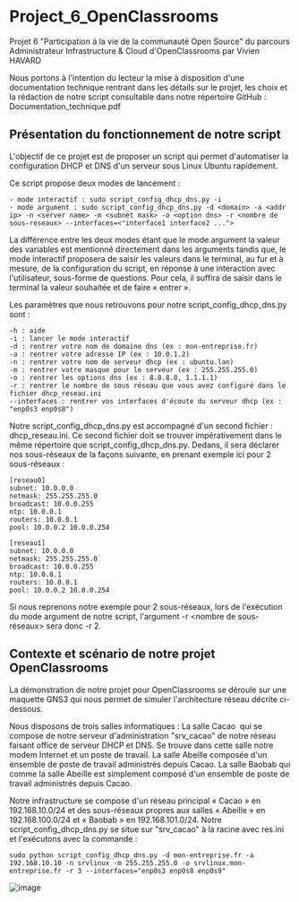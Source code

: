 # Project_6_OpenClassrooms
Projet 6 "Participation à la vie de la communauté Open Source" du parcours Administrateur Infrastructure &amp; Cloud d'OpenClassrooms
par Vivien HAVARD

Nous portons à l'intention du lecteur la mise à disposition d'une documentation technique rentrant dans les détails sur le projet, les choix et la rédaction de notre script consultable dans notre répertoire GitHub : Documentation_technique.pdf

## Présentation du fonctionnement de notre script
L'objectif de ce projet est de proposer un script qui permet d'automatiser la configuration DHCP et DNS d'un serveur sous Linux Ubuntu rapidement.

Ce script propose deux modes de lancement :
```
- mode interactif : sudo script_config_dhcp_dns.py -i 
- mode argument : sudo script_config_dhcp_dns.py -d <domain> -a <addr ip> -n <server name> -m <subnet mask> -o <option dns> -r <nombre de sous-réseaux> --interfaces=<"interface1 interface2 ..."> 
```
La différence entre les deux modes étant que le mode argument la valeur des variables est mentionné directement dans les arguments tandis que, le mode interactif proposera de saisir les valeurs dans le terminal, au fur et à mesure, de la configuration du script, en réponse à une interaction avec l'utilisateur, sous-forme de questions. Pour cela, il suffira de saisir dans le terminal la valeur souhaitée et de faire « entrer ».

Les paramètres que nous retrouvons pour notre script_config_dhcp_dns.py sont :
```
-h : aide 
-i : lancer le mode interactif
-d : rentrer votre nom de domaine dns (ex : mon-entreprise.fr)
-a : rentrer votre adresse IP (ex : 10.0.1.2)
-n : rentrer votre nom de serveur dhcp (ex : ubuntu.lan)
-m : rentrer votre masque pour le serveur (ex : 255.255.255.0)
-o : rentrer les options dns (ex : 8.8.8.8, 1.1.1.1)
-r : rentrer le nombre de sous réseau que vous avez configuré dans le fichier dhcp_reseau.ini
--interfaces : rentrer vos interfaces d'écoute du serveur dhcp (ex : "enp0s3 enp0s8")
```
Notre script_config_dhcp_dns.py est accompagné d'un second fichier : dhcp_reseau.ini. Ce second fichier doit se trouver impérativement dans le même répertoire que script_config_dhcp_dns.py. Dedans, il sera déclarer nos sous-réseaux de la façons suivante, en prenant exemple ici pour 2 sous-réseaux :
```
[reseau0]
subnet: 10.0.0.0
netmask: 255.255.255.0
broadcast: 10.0.0.255
ntp: 10.0.0.1
routers: 10.0.0.1
pool: 10.0.0.2 10.0.0.254

[reseau1]
subnet: 10.0.0.0
netmask: 255.255.255.0
broadcast: 10.0.0.255
ntp: 10.0.0.1
routers: 10.0.0.1
pool: 10.0.0.2 10.0.0.254
```
Si nous reprenons notre exemple pour 2 sous-réseaux, lors de l'exécution du mode argument de notre script, l'argument -r <nombre de sous-réseaux> sera donc -r 2.
  
## Contexte et scénario de notre projet OpenClassrooms

La démonstration de notre projet pour OpenClassrooms se déroule sur une maquette GNS3 qui nous permet de simuler l'architecture réseau décrite ci-dessous.

Nous disposons de trois salles informatiques : 
La salle Cacao  qui se compose de notre serveur d'administration "srv_cacao" de notre réseau faisant office de serveur DHCP et DNS. Se trouve dans cette salle notre modem Internet et un poste de travail.
La salle Abeille composée d'un ensemble de poste de travail administrés depuis Cacao.
La salle Baobab qui comme la salle Abeille est simplement composé d'un ensemble de poste de travail administrés depuis Cacao.

Notre infrastructure se compose d'un réseau principal « Cacao » en 192.168.10.0/24 et des sous-réseaux propres aux salles « Abeille » en 192.168.100.0/24 et « Baobab » en 192.168.101.0/24. Notre script_config_dhcp_dns.py se situe sur "srv_cacao" à la racine avec res.ini et l'exécutons avec la commande :
```
sudo python script_config_dhcp_dns.py -d mon-entreprise.fr -a 192.168.10.10 -n srvlinux -m 255.255.255.0 -o srvlinux.mon-entreprise.fr -r 3 --interfaces="enp0s3 enp0s8 enp0s9"
```

![image](https://user-images.githubusercontent.com/72630371/140648992-7f93148b-fcbc-4f9c-9b35-9d27138ee03c.png)

